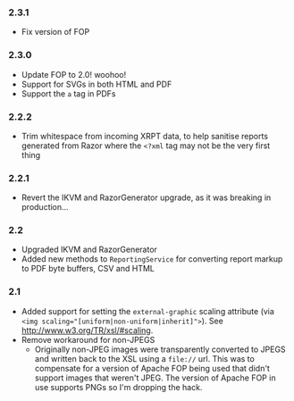 

### 2.3.1

- Fix version of FOP


### 2.3.0

- Update FOP to 2.0! woohoo!
- Support for SVGs in both HTML and PDF
- Support the `a` tag in PDFs

### 2.2.2

- Trim whitespace from incoming XRPT data, to help sanitise reports generated from Razor where the `<?xml` tag may not be the very first thing

### 2.2.1

- Revert the IKVM and RazorGenerator upgrade, as it was breaking in production...

### 2.2

- Upgraded IKVM and RazorGenerator
- Added new methods to `ReportingService` for converting report markup to PDF byte buffers, CSV and HTML

### 2.1

- Added support for setting the `external-graphic` scaling attribute (via `<img scaling="[uniform|non-uniform|inherit]">`). See <http://www.w3.org/TR/xsl/#scaling>.
- Remove workaround for non-JPEGS
	- Originally non-JPEG images were transparently converted to JPEGS and written back to the XSL using a `file://` url. This was to compensate for a version of Apache FOP being used that didn't support images that weren't JPEG. The version of Apache FOP in use supports PNGs so I'm dropping the hack.
